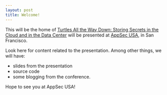 ```yaml
---
layout: post
title: Welcome!
---
```

This will be the home of [Turtles All the Way Down: Storing Secrets in the Cloud and in the Data Center](http://appsecusa2015.sched.org/event/621130a7c1090d129134ab6fb1c3cba4) will be presented at [AppSec USA](https://2015.appsecusa.org/), in San Francisco.

Look here for content related to the presentation. Among other things, we will have:

- slides from the presentation
- source code
- some blogging from the conference.

Hope to see you at AppSec USA!
